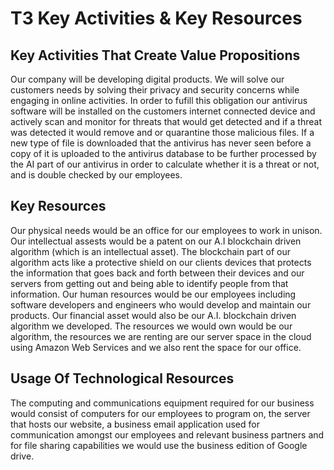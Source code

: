 # T3 Key Activities & Key Resources

## Key Activities That Create Value Propositions

Our company will be developing digital products. We will solve our customers needs by solving their privacy and security concerns while engaging in online activities. In order to fufill this obligation our antivirus software will be installed on the customers internet connected device and actively scan and monitor for threats that would get detected and if a threat was detected it would remove and or quarantine those malicious files. If a new type of file is downloaded that the antivirus has never seen before a copy of it is uploaded to the antivirus database to be further processed by the AI part of our antivirus in order to calculate whether it is a threat or not, and is double checked by our employees. 

## Key Resources 

Our physical needs would be an office for our employees to work in unison. Our intellectual assests would be a patent on our A.I blockchain driven algorithm (which is an intellectual asset). The blockchain part of our algorithm acts like a protective shield on our clients devices that protects the information that goes back and forth between their devices and our servers from getting out and being able to identify people from that information. Our human resources would be our employees including software developers and engineers who would develop and maintain our products. Our financial asset would also be our A.I. blockchain driven algorithm we developed. The resources we would own would be our algorithm, the resources we are renting are our server space in the cloud using Amazon Web Services and we also rent the space for our office.

## Usage Of Technological Resources

The computing and communications equipment required for our business would consist of computers for our employees to program on, the server that hosts our website, a business email application used for communication amongst our employees and relevant business partners and for file sharing capabilities we would use the business edition of Google drive.

